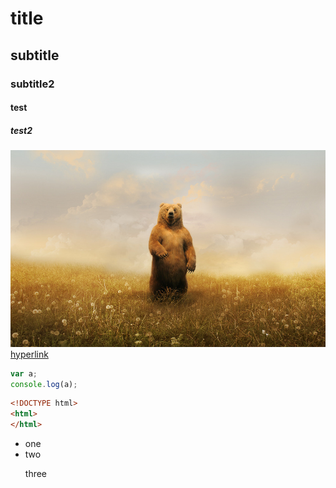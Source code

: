 # title
## subtitle
### subtitle2
#### test
##### test2
![helloworld](1920_1200.jpg)
[hyperlink](https://www.naver.com)
```javascript
var a;
console.log(a);
```
```html
<!DOCTYPE html>
<html>
</html>  
```
* one
* two
<ul> three </ul>
